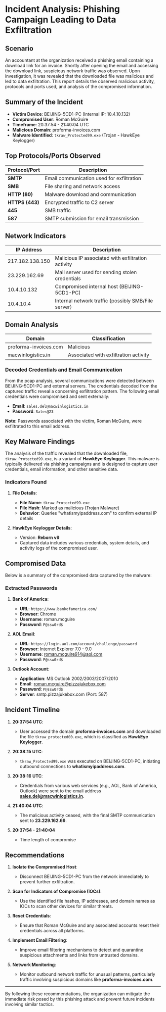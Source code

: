 # Incident Analysis: Phishing Campaign Leading to Data Exfiltration

## Scenario

An accountant at the organization received a phishing email containing a download link for an invoice. Shortly after opening the email and accessing the download link, suspicious network traffic was observed. Upon investigation, it was revealed that the downloaded file was malicious and led to data exfiltration. This report details the observed malicious activity, protocols and ports used, and analysis of the compromised information.

## Summary of the Incident

- **Victim Device**: BEIJING-5CD1-PC (Internal IP: 10.4.10.132)
- **Compromised User**: Roman McGuire
- **Timeframe**: 20:37:54 - 21:40:04 UTC
- **Malicious Domain**: proforma-invoices.com
- **Malware Identified**: `tkraw_Protected99.exe` (Trojan - HawkEye Keylogger)

## Top Protocols/Ports Observed

| Protocol/Port   | Description                      |
| --------------- | -------------------------------- |
| **SMTP**        | Email communication used for exfiltration |
| **SMB**         | File sharing and network access  |
| **HTTP (80)**   | Malware download and communication |
| **HTTPS (443)** | Encrypted traffic to C2 server   |
| **445**         | SMB traffic                      |
| **587**         | SMTP submission for email transmission |

## Network Indicators

| IP Address       | Description                                 |
| ---------------- | ------------------------------------------- |
| 217.182.138.150  | Malicious IP associated with exfiltration activity |
| 23.229.162.69    | Mail server used for sending stolen credentials |
| 10.4.10.132      | Compromised internal host (BEIJING-5CD1-PC) |
| 10.4.10.4        | Internal network traffic (possibly SMB/File server) |

## Domain Analysis

| Domain                  | Classification  |
| ----------------------- | --------------- |
| proforma-invoices.com   | Malicious       |
| macwinlogistics.in      | Associated with exfiltration activity |

### Decoded Credentials and Email Communication

From the pcap analysis, several communications were detected between BEIJING-5CD1-PC and external servers. The credentials decoded from the captured traffic reveal a concerning exfiltration pattern. The following email credentials were compromised and sent externally:

- **Email**: `sales.del@macwinlogistics.in`
- **Password**: `Sales@23`

**Note**: Passwords associated with the victim, Roman McGuire, were exfiltrated to this email address.

## Key Malware Findings

The analysis of the traffic revealed that the downloaded file, `tkraw_Protected99.exe`, is a variant of **HawkEye Keylogger**. This malware is typically delivered via phishing campaigns and is designed to capture user credentials, email information, and other sensitive data. 

### Indicators Found

1. **File Details**:
   - **File Name**: `tkraw_Protected99.exe`
   - **File Hash**: Marked as malicious (Trojan Malware)
   - **Behavior**: Queries "whatismyipaddress.com" to confirm external IP details

2. **HawkEye Keylogger Details**:
   - Version: **Reborn v9**
   - Captured data includes various credentials, system details, and activity logs of the compromised user.

## Compromised Data

Below is a summary of the compromised data captured by the malware:

### Extracted Passwords

1. **Bank of America**:
   - **URL**: `https://www.bankofamerica.com/`
   - **Browser**: Chrome
   - **Username**: roman.mcguire
   - **Password**: `P@ssw0rd$`

2. **AOL Email**:
   - **URL**: `https://login.aol.com/account/challenge/password`
   - **Browser**: Internet Explorer 7.0 - 9.0
   - **Username**: roman.mcguire914@aol.com
   - **Password**: `P@ssw0rd$`

3. **Outlook Account**:
   - **Application**: MS Outlook 2002/2003/2007/2010
   - **Email**: roman.mcguire@pizzajukebox.com
   - **Password**: `P@ssw0rd$`
   - **Server**: smtp.pizzajukebox.com (Port: 587)

## Incident Timeline

1. **20:37:54 UTC**:
   - User accessed the domain **proforma-invoices.com** and downloaded the file `tkraw_protected00.exe`, which is classified as **HawkEye Keylogger**.
   
2. **20:38:15 UTC**:
   - `tkraw_Protected99.exe` was executed on BEIJING-5CD1-PC, initiating outbound connections to **whatismyipaddress.com**.
   
4. **20:38:16 UTC**:
   - Credentials from various web services (e.g., AOL, Bank of America, Outlook) were sent to the email address **sales.del@macwinlogistics.in**.

5. **21:40:04 UTC**:
   - The malicious activity ceased, with the final SMTP communication sent to **23.229.162.69**.
  
6. **20:37:54 - 21:40:04**
   - Time length of compromise

## Recommendations

1. **Isolate the Compromised Host**:
   - Disconnect BEIJING-5CD1-PC from the network immediately to prevent further exfiltration.

2. **Scan for Indicators of Compromise (IOCs)**:
   - Use the identified file hashes, IP addresses, and domain names as IOCs to scan other devices for similar threats.

3. **Reset Credentials**:
   - Ensure that Roman McGuire and any associated accounts reset their credentials across all platforms.

4. **Implement Email Filtering**:
   - Improve email filtering mechanisms to detect and quarantine suspicious attachments and links from untrusted domains.

5. **Network Monitoring**:
   - Monitor outbound network traffic for unusual patterns, particularly traffic involving suspicious domains like **proforma-invoices.com**.

---

By following these recommendations, the organization can mitigate the immediate risk posed by this phishing attack and prevent future incidents involving similar tactics.
